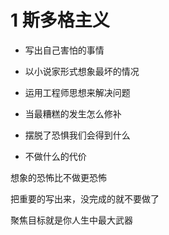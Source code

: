 # 1 斯多格主义

- 写出自己害怕的事情

- 以小说家形式想象最坏的情况
- 运用工程师思想来解决问题
- 当最糟糕的发生怎么修补
- 摆脱了恐惧我们会得到什么
- 不做什么的代价

想象的恐怖比不做更恐怖

把重要的写出来，没完成的就不要做了

聚焦目标就是你人生中最大武器

